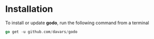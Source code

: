 # Installation

To install or update **godo**, run the following command from a terminal

```go
go get -u github.com/davars/godo
```
